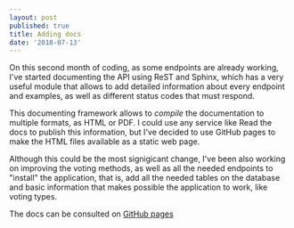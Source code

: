```yaml
---
layout: post
published: true
title: Adding docs
date: '2018-07-13'
---
```


On this second month of coding, as some endpoints are already working, I've started documenting the API using ReST and Sphinx, which has a very useful module that allows to add detailed information about every endpoint and examples, as well as different status codes that must respond.

This documenting framework allows to *compile* the documentation to multiple formats, as HTML or PDF. I could use any service like Read the docs to publish this information, but I've decided to use GitHub pages to make the HTML files available as a static web page.

Although this could be the most signigicant change, I've been also working on improving the voting methods, as well as all the needed endpoints to "install" the application, that is, add all the needed tables on the database and basic information that makes possible the application to work, like voting types.

The docs can be consulted on [GitHub pages](https://vfrico.github.io/mapping-predictor-backend/)
